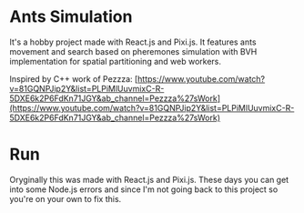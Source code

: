 # Ants Simulation
It's a hobby project made with React.js and Pixi.js. It features ants movement and search based on pheremones simulation with BVH implementation for spatial partitioning and web workers.

Inspired by C++ work of Pezzza: [https://www.youtube.com/watch?v=81GQNPJip2Y&list=PLPiMlUuvmixC-R-5DXE6k2P6FdKn71JGY&ab_channel=Pezzza%27sWork](https://www.youtube.com/watch?v=81GQNPJip2Y&list=PLPiMlUuvmixC-R-5DXE6k2P6FdKn71JGY&ab_channel=Pezzza%27sWork)

# Run
Oryginally this was made with React.js and Pixi.js. These days you can get into some Node.js errors and since I'm not going back to this project so you're on your own to fix this.
